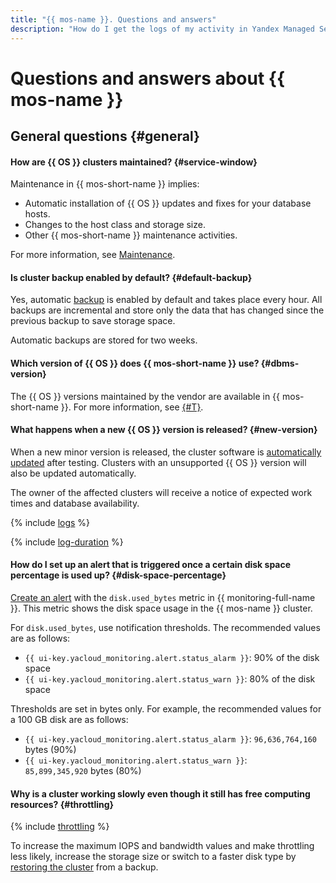```yaml
---
title: "{{ mos-name }}. Questions and answers"
description: "How do I get the logs of my activity in Yandex Managed Service for {{ OS }}? Find the answer to this and other questions in this article."
---
```


# Questions and answers about {{ mos-name }}

## General questions {#general}

#### How are {{ OS }} clusters maintained? {#service-window}

Maintenance in {{ mos-short-name }} implies:

* Automatic installation of {{ OS }} updates and fixes for your database hosts.
* Changes to the host class and storage size.
* Other {{ mos-short-name }} maintenance activities.

For more information, see [Maintenance](../concepts/maintenance.md).

#### Is cluster backup enabled by default? {#default-backup}

Yes, automatic [backup](../concepts/backup.md) is enabled by default and takes place every hour. All backups are incremental and store only the data that has changed since the previous backup to save storage space.

Automatic backups are stored for two weeks.

#### Which version of {{ OS }} does {{ mos-short-name }} use? {#dbms-version}

The {{ OS }} versions maintained by the vendor are available in {{ mos-short-name }}. For more information, see [{#T}](../concepts/update-policy.md).

#### What happens when a new {{ OS }} version is released? {#new-version}

When a new minor version is released, the cluster software is [automatically updated](../concepts/update-policy.md) after testing. Clusters with an unsupported {{ OS }} version will also be updated automatically.

The owner of the affected clusters will receive a notice of expected work times and database availability.

{% include [logs](../../_qa/logs.md) %}

{% include [log-duration](../../_includes/mdb/log-duration-qa.md) %}

#### How do I set up an alert that is triggered once a certain disk space percentage is used up? {#disk-space-percentage}

[Create an alert](../../managed-opensearch/operations/monitoring.md#monitoring-integration) with the `disk.used_bytes` metric in {{ monitoring-full-name }}. This metric shows the disk space usage in the {{ mos-name }} cluster.

For `disk.used_bytes`, use notification thresholds. The recommended values are as follows:

* `{{ ui-key.yacloud_monitoring.alert.status_alarm }}`: 90% of the disk space
* `{{ ui-key.yacloud_monitoring.alert.status_warn }}`: 80% of the disk space

Thresholds are set in bytes only. For example, the recommended values for a 100 GB disk are as follows:

* `{{ ui-key.yacloud_monitoring.alert.status_alarm }}`: `96,636,764,160` bytes (90%)
* `{{ ui-key.yacloud_monitoring.alert.status_warn }}`: `85,899,345,920` bytes (80%)

#### Why is a cluster working slowly even though it still has free computing resources? {#throttling}

{% include [throttling](../../_qa/throttling.md) %}

To increase the maximum IOPS and bandwidth values and make throttling less likely, increase the storage size or switch to a faster disk type by [restoring the cluster](../operations/cluster-backups.md#restore) from a backup.
